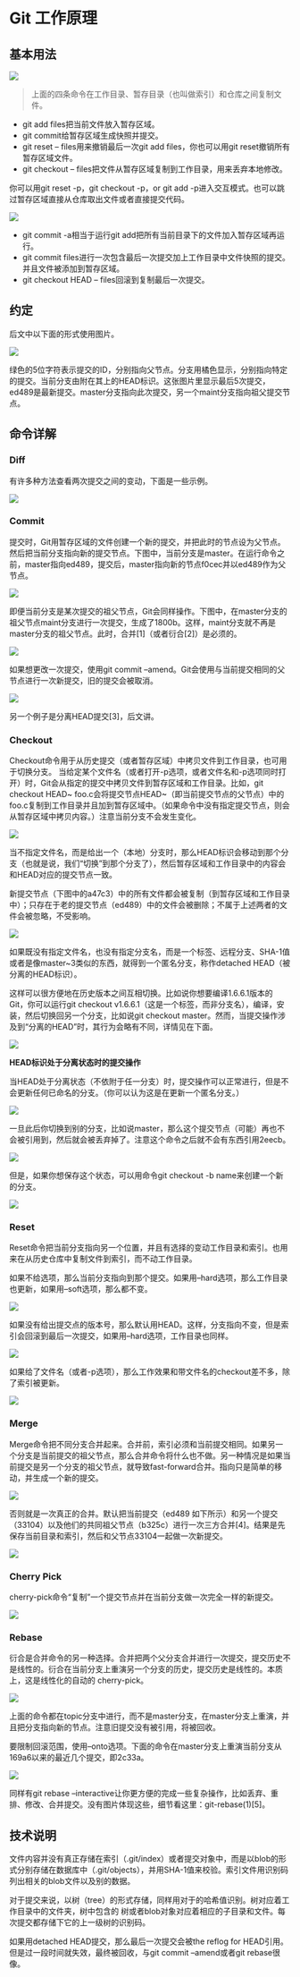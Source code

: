 # Git 工作原理

## 基本用法

![](./images/1.png)

> 上面的四条命令在工作目录、暂存目录（也叫做索引）和仓库之间复制文件。

* git add files把当前文件放入暂存区域。
* git commit给暂存区域生成快照并提交。
* git reset – files用来撤销最后一次git add files，你也可以用git reset撤销所有暂存区域文件。
* git checkout – files把文件从暂存区域复制到工作目录，用来丢弃本地修改。

你可以用git reset -p，git checkout -p，or git add -p进入交互模式。也可以跳过暂存区域直接从仓库取出文件或者直接提交代码。

![](./images/2.png)

* git commit -a相当于运行git add把所有当前目录下的文件加入暂存区域再运行。
* git commit files进行一次包含最后一次提交加上工作目录中文件快照的提交。并且文件被添加到暂存区域。
* git checkout HEAD – files回滚到复制最后一次提交。

## 约定

后文中以下面的形式使用图片。

![](./images/3.png)

绿色的5位字符表示提交的ID，分别指向父节点。分支用橘色显示，分别指向特定的提交。当前分支由附在其上的HEAD标识。这张图片里显示最后5次提交，ed489是最新提交。master分支指向此次提交，另一个maint分支指向祖父提交节点。

## 命令详解

### Diff

有许多种方法查看两次提交之间的变动，下面是一些示例。

![](./images/4.png)

### Commit

提交时，Git用暂存区域的文件创建一个新的提交，并把此时的节点设为父节点。然后把当前分支指向新的提交节点。下图中，当前分支是master。在运行命令之前，master指向ed489，提交后，master指向新的节点f0cec并以ed489作为父节点。

![](./images/5.png)

即便当前分支是某次提交的祖父节点，Git会同样操作。下图中，在master分支的祖父节点maint分支进行一次提交，生成了1800b。这样，maint分支就不再是master分支的祖父节点。此时，合并[1]（或者衍合[2]）是必须的。

![](./images/6.png)

如果想更改一次提交，使用git commit –amend。Git会使用与当前提交相同的父节点进行一次新提交，旧的提交会被取消。

![](./images/7.png)

另一个例子是分离HEAD提交[3]，后文讲。

### Checkout

Checkout命令用于从历史提交（或者暂存区域）中拷贝文件到工作目录，也可用于切换分支。 当给定某个文件名（或者打开-p选项，或者文件名和-p选项同时打开）时，Git会从指定的提交中拷贝文件到暂存区域和工作目录。比如，git checkout HEAD~ foo.c会将提交节点HEAD~（即当前提交节点的父节点）中的foo.c复制到工作目录并且加到暂存区域中。（如果命令中没有指定提交节点，则会从暂存区域中拷贝内容。）注意当前分支不会发生变化。

![](./images/8.png)

当不指定文件名，而是给出一个（本地）分支时，那么HEAD标识会移动到那个分支（也就是说，我们“切换”到那个分支了），然后暂存区域和工作目录中的内容会和HEAD对应的提交节点一致。

新提交节点（下图中的a47c3）中的所有文件都会被复制（到暂存区域和工作目录中）；只存在于老的提交节点（ed489）中的文件会被删除；不属于上述两者的文件会被忽略，不受影响。

![](./images/9.png)

如果既没有指定文件名，也没有指定分支名，而是一个标签、远程分支、SHA-1值或者是像master~3类似的东西，就得到一个匿名分支，称作detached HEAD（被分离的HEAD标识）。

这样可以很方便地在历史版本之间互相切换。比如说你想要编译1.6.6.1版本的Git，你可以运行git checkout v1.6.6.1（这是一个标签，而非分支名），编译，安装，然后切换回另一个分支，比如说git checkout master。然而，当提交操作涉及到“分离的HEAD”时，其行为会略有不同，详情见在下面。

![](./images/10.png)

**HEAD标识处于分离状态时的提交操作**

当HEAD处于分离状态（不依附于任一分支）时，提交操作可以正常进行，但是不会更新任何已命名的分支。（你可以认为这是在更新一个匿名分支。）

![](./images/11.png)

一旦此后你切换到别的分支，比如说master，那么这个提交节点（可能）再也不会被引用到，然后就会被丢弃掉了。注意这个命令之后就不会有东西引用2eecb。

![](./images/12.png)

但是，如果你想保存这个状态，可以用命令git checkout -b name来创建一个新的分支。

![](./images/13.png)

### Reset

Reset命令把当前分支指向另一个位置，并且有选择的变动工作目录和索引。也用来在从历史仓库中复制文件到索引，而不动工作目录。

如果不给选项，那么当前分支指向到那个提交。如果用–hard选项，那么工作目录也更新，如果用–soft选项，那么都不变。

![](./images/14.png)

如果没有给出提交点的版本号，那么默认用HEAD。这样，分支指向不变，但是索引会回滚到最后一次提交，如果用–hard选项，工作目录也同样。

![](./images/15.png)

如果给了文件名（或者-p选项），那么工作效果和带文件名的checkout差不多，除了索引被更新。

![](./images/16.png)

### Merge

Merge命令把不同分支合并起来。合并前，索引必须和当前提交相同。如果另一个分支是当前提交的祖父节点，那么合并命令将什么也不做。另一种情况是如果当前提交是另一个分支的祖父节点，就导致fast-forward合并。指向只是简单的移动，并生成一个新的提交。

![](./images/17.png)

否则就是一次真正的合并。默认把当前提交（ed489 如下所示）和另一个提交（33104）以及他们的共同祖父节点（b325c）进行一次三方合并[4]。结果是先保存当前目录和索引，然后和父节点33104一起做一次新提交。

![](./images/18.png)

### Cherry Pick

cherry-pick命令“复制”一个提交节点并在当前分支做一次完全一样的新提交。

![](./images/19.png)

### Rebase

衍合是合并命令的另一种选择。合并把两个父分支合并进行一次提交，提交历史不是线性的。衍合在当前分支上重演另一个分支的历史，提交历史是线性的。本质上，这是线性化的自动的 cherry-pick。

![](./images/20.png)

上面的命令都在topic分支中进行，而不是master分支，在master分支上重演，并且把分支指向新的节点。注意旧提交没有被引用，将被回收。

要限制回滚范围，使用–onto选项。下面的命令在master分支上重演当前分支从169a6以来的最近几个提交，即2c33a。

![](./images/21.png)

同样有git rebase –interactive让你更方便的完成一些复杂操作，比如丢弃、重排、修改、合并提交。没有图片体现这些，细节看这里：git-rebase(1)[5]。

## 技术说明

文件内容并没有真正存储在索引（.git/index）或者提交对象中，而是以blob的形式分别存储在数据库中（.git/objects），并用SHA-1值来校验。索引文件用识别码列出相关的blob文件以及别的数据。

对于提交来说，以树（tree）的形式存储，同样用对于的哈希值识别。树对应着工作目录中的文件夹，树中包含的 树或者blob对象对应着相应的子目录和文件。每次提交都存储下它的上一级树的识别码。

如果用detached HEAD提交，那么最后一次提交会被the reflog for HEAD引用。但是过一段时间就失效，最终被回收，与git commit –amend或者git rebase很像。
